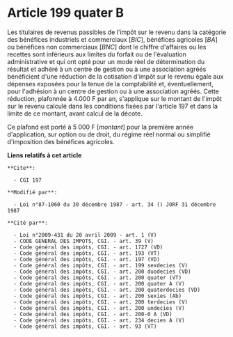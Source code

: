 # Article 199 quater B

Les titulaires de revenus passibles de l'impôt sur le revenu dans la catégorie des bénéfices industriels et commerciaux
[*BIC*], bénéfices agricoles [*BA*] ou bénéfices non commerciaux [*BNC*] dont le chiffre d'affaires ou les recettes sont
inférieurs aux limites du forfait ou de l'évaluation administrative et qui ont opté pour un mode réel de détermination du
résultat et adhéré à un centre de gestion ou à une association agréés bénéficient d'une réduction de la cotisation d'impôt
sur le revenu égale aux dépenses exposées pour la tenue de la comptabilité et, éventuellement, pour l'adhésion à un centre de
gestion ou à une association agréés. Cette réduction, plafonnée à 4.000 F par an, s'applique sur le montant de l'impôt sur le
revenu calculé dans les conditions fixées par l'article 197 et dans la limite de ce montant, avant calcul de la décote.

Ce plafond est porté à 5 000 F [*montant*] pour la première année d'application, sur option ou de droit, du régime réel
normal ou simplifié d'imposition des bénéfices agricoles.

**Liens relatifs à cet article**

	**Cite**:

	  - CGI 197

	**Modifié par**:

	  - Loi n°87-1060 du 30 décembre 1987 - art. 34 () JORF 31 décembre 1987

	**Cité par**:

	  - Loi n°2009-431 du 20 avril 2009 - art. 1 (V)
	  - CODE GENERAL DES IMPOTS, CGI. - art. 39 (V)
	  - Code général des impôts, CGI. - art. 1727 (VD)
	  - Code général des impôts, CGI. - art. 193 (VT)
	  - Code général des impôts, CGI. - art. 197 (VD)
	  - Code général des impôts, CGI. - art. 199 sexdecies (V)
	  - Code général des impôts, CGI. - art. 200 duodecies (VD)
	  - Code général des impôts, CGI. - art. 200 quater (VT)
	  - Code général des impôts, CGI. - art. 200 quater A (V)
	  - Code général des impôts, CGI. - art. 200 quaterdecies (VD)
	  - Code général des impôts, CGI. - art. 200 sexies (Ab)
	  - Code général des impôts, CGI. - art. 200 terdecies (V)
	  - Code général des impôts, CGI. - art. 200 undecies (V)
	  - Code général des impôts, CGI. - art. 200-0 A (VD)
	  - Code général des impôts, CGI. - art. 234 decies A (V)
	  - Code général des impôts, CGI. - art. 93 (VT)
